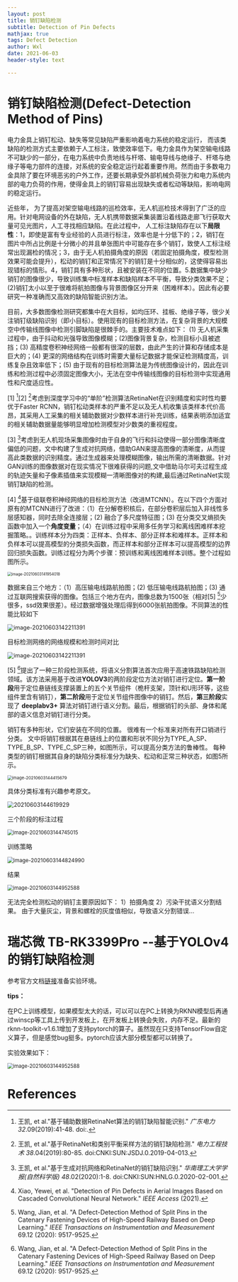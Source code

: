 ```yaml
---
layout: post
title: 销钉缺陷检测 
subtitle: Detection of Pin Defects
mathjax: true
tags: Defect Detection
author: Wxl
date: 2021-06-03
header-style: text

---
```




# 销钉缺陷检测(Defect-Detection Method of Pins)

电力金具上销钉松动、缺失等常见缺陷严重影响着电力系统的稳定运行， 而该类缺陷的检测方式主要依赖于人工标注，致使效率低下。电力金具作为架空输电线路不可缺少的一部分，在电力系统中负责地线与杆塔、输电导线与绝缘子、杆塔与绝缘子等电力部件的连接，对系统的安全稳定运行起着重要作用。然而由于多数电力金具除了要在环境恶劣的户外工作，还要长期承受外部机械负荷张力和电力系统内部的电力负荷的作用，使得金具上的销钉容易出现缺失或者松动等缺陷，影响电网的稳定运行。

近些年， 为了提高对架空输电线路的巡检效率，无人机巡检技术得到了广泛的应用。针对电网设备的外在缺陷，无人机携带数据采集装置沿着线路走廊飞行获取大量可见光图片，人工寻找相应缺陷。在此过程中， 人工标注缺陷存在以下**局限性**：1，即使是富有专业经验的人员进行标注，效率也是十分低下的；2，销钉在图片中所占比例是十分微小的并且单张图片中可能存在多个销钉，致使人工标注经常出现漏检的情况；3，由于无人机拍摄角度的原因（若固定拍摄角度，模型检测效果可能会提升），松动的销钉和正常情况下的销钉是十分相似的，这使得容易出现错标的情形。4，销钉具有多种形状，且被安装在不同的位置。5.数据集中缺少销钉的图像很少，导致训练集中标准样本和缺陷样本不平衡，导致分类效果不足；(2)销钉太小以至于很难将航拍图像与背景图像区分开来（困难样本）。因此有必要研究一种准确而又高效的缺陷智能识别方法。

目前，大多数图像检测研究都集中在大目标，如均压环、挂板、绝缘子等，很少关注销钉级缺陷识别（即小目标）。使用现有的目标检测方法，在复杂背景的大规模空中传输线图像中检测引脚缺陷是很棘手的。主要技术难点如下： (1) 无人机采集过程中，由于抖动和光强导致图像模糊；(2)图像背景复杂，检测目标小且被遮挡；(3) 高精度卷积神经网络一般都有很深的层数，由此产生的计算和存储成本是巨大的；(4) 更深的网络结构在训练时需要大量标记数据才能保证检测精度高，训练复杂且效率低下；(5) 由于现有的目标检测算法是为传统图像设计的，因此在训练和检测过程中必须固定图像大小，无法在空中传输线图像的目标检测中实现通用性和尺度适应性。

[1] [^1][2] [^2]考虑到深度学习中的“单阶”检测算法RetinaNet在识别精度和实时性均要优于Faster RCNN，销钉松动类样本的严重不足以及无人机收集该类样本代价高昂，其采用人工采集的相关辅助数据对少数样本进行补充训练，结果表明添加适宜的相关辅助数据量能够明显增加检测模型对少数类的重视程度。

[3] [^3]考虑到无人机现场采集图像时由于自身的飞行和抖动使得一部分图像清晰度偏低的问题，文中构建了生成对抗网络，借助GAN来提高图像的清晰度，从而提高此类数据的识别精度。通过生成器来处理模糊图像，输出所需的清晰数据。针对GAN训练的图像数据对在现实情况下很难获得的问题,文中借助马尔可夫过程生成的轨迹矢量和子像素插值来实现模糊一清晰图像对的构建,最后通过RetinaNet实现销钉缺陷的检测。

[4] [^4]基于级联卷积神经网络的目标检测方法（改进MTCNN）。在以下四个方面对原有的MTCNN进行了改进：（1）在分解卷积核后，在部分卷积层后加入非线性多层感知器，同时去除全连接层；(2) 融合了多尺度特征图；(3) 在分类交叉熵损失函数中加入一个**角度变量**；（4）在训练过程中采用多任务学习和离线困难样本挖掘策略。。训练样本分为四类：正样本、负样本、部分正样本和难样本。正样本和负样本可以提高模型的分类损失函数，而正样本和部分正样本可以提高模型的边界回归损失函数。训练过程分为两个步骤：预训练和离线困难样本训练。整个过程如图所示。

<img src="/assets/biye/image-20210603141954018.png" alt="image-20210603141954018" style="zoom:60%;" />

数据来自三个地方：（1）高压输电线路航拍图；(2) 低压输电线路航拍图；(3) 通过互联网搜索获得的图像。包括三个地方在内，图像总数为1500张（相对[5] [^5]少很多，ssd效果很差）。经过数据增强处理后得到6000张航拍图像。不同算法的性能比较如下

<img src="/assets/biye/image-20210603142211391.png" alt="image-20210603142211391" style="zoom:90%;" />

目标检测网络的网络规模和检测时间对比

<img src="/assets/biye/image-20210603142355934.png" alt="image-20210603142211391" style="zoom:90%;" />

[5] [^5]提出了一种三阶段检测系统，将语义分割算法首次应用于高速铁路缺陷检测领域。该方法采用基于改进**YOLOV3**的两阶段定位方法对销钉进行定位。**第一阶段**用于定位悬链线支撑装置上的五个关节组件（桅杆支架，顶针和U形环等，这些组件里含有销钉），**第二阶段**用于定位关节组件图像中的销钉。然后，**第三阶段**实现了 **deeplabv3+** 算法对销钉进行语义分割。最后，根据销钉的头部、身体和尾部的语义信息对销钉进行分类。

销钉有多种形状，它们安装在不同的位置。 很难有一个标准来对所有开口销进行分类。 文中将销钉根据其在悬链线上的位置和形状不同分为TYPE_A_SP、TYPE_B_SP、TYPE_C_SP三种，如图所示，可以提高分类方法的鲁棒性。 每种类型的销钉根据其自身的缺陷分类标准分为缺失、松动和正常三种状态，如图5所示。

<img src="/assets/biye/image-20210603144415679.png" alt="image-20210603144415679" style="zoom:67%;" />

具体分类标准有兴趣参考原文。

<img src="/assets/biye/image-20210603144619929.png" alt="20210603144619929" style="zoom:90%;" />

三个阶段的标注过程

<img src="/assets/biye/image-20210603144745015.png" alt="image-20210603144745015" style="zoom:80%;" />

训练策略

<img src="/assets/biye/image-20210603144824990.png" alt="image-20210603144824990" style="zoom:85%;" />

结果

<img src="/assets/biye/image-20210603144952588.png" alt="image-20210603144952588" style="zoom:80%;" />

无法完全检测松动的销钉主要原因如下： 1）拍摄角度 2）污染干扰语义分割结果。 由于大量灰尘，背景和螺栓的灰度值相似，导致语义分割错误...

# 瑞芯微 TB-RK3399Pro --基于YOLOv4的销钉缺陷检测

参考官方文档[链接](https://github.com/rockchip-linux/rknn-toolkit)准备实验环境。

**tips：**

在PC上训练模型，如果模型太大的话，可以可以在PC上转换为RKNN模型后再通过winscp等工具上传到开发板上，在开发板上转换会失败，内存不足。最新的rknn-toolkit-v1.6.1增加了支持pytorch的算子。虽然现在只支持TensorFlow自定义算子，但是感觉bug挺多。pytorch应该大部分模型都可以转换了。

实验效果如下：

<img src="/assets/biye/image-20210603150748462.png" alt="image-20210603144952588" style="zoom:80%;" />

# References

[^1]:王凯, et al."基于辅助数据RetinaNet算法的销钉缺陷智能识别." *广东电力* *32*.09(2019):41-48. doi:.
[^2]:王凯, et al."基于RetinaNet和类别平衡采样方法的销钉缺陷检测." *电力工程技术* *38*.04(2019):80-85. doi:CNKI:SUN:JSDJ.0.2019-04-013.
[^3]:王凯, et al."基于生成对抗网络和RetinaNet的销钉缺陷识别." *华南理工大学学报(自然科学版)* *48*.02(2020):1-8. doi:CNKI:SUN:HNLG.0.2020-02-001.
[^4]:Xiao, Yewei, et al. "Detection of Pin Defects in Aerial Images Based on Cascaded Convolutional Neural Network." *IEEE Access* (2021).
[^5]:Wang, Jian, et al. "A Defect-Detection Method of Split Pins in the Catenary Fastening Devices of High-Speed Railway Based on Deep Learning." *IEEE Transactions on Instrumentation and Measurement* 69.12 (2020): 9517-9525.